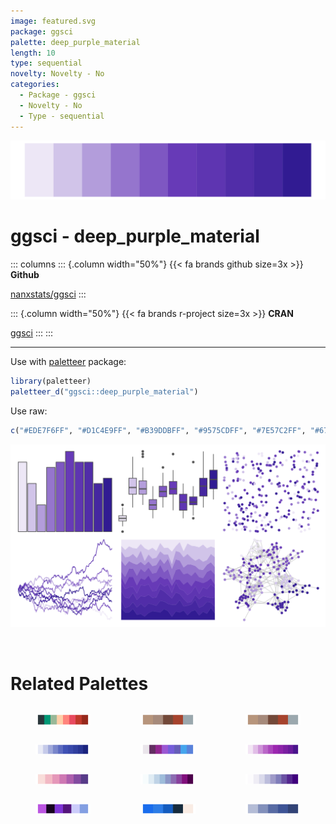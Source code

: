 ```yaml
---
image: featured.svg
package: ggsci
palette: deep_purple_material
length: 10
type: sequential
novelty: Novelty - No
categories:
  - Package - ggsci
  - Novelty - No
  - Type - sequential
---
```


![](featured.svg)

# ggsci - deep_purple_material 

::: columns
::: {.column width="50%"}
{{< fa brands github size=3x >}}
**Github**

[nanxstats/ggsci](https://github.com/nanxstats/ggsci)
:::

::: {.column width="50%"}
{{< fa brands r-project size=3x >}}
**CRAN**

[ggsci](https://CRAN.R-project.org/package=ggsci)
:::
:::

<hr> 

Use with [paletteer](https://emilhvitfeldt.github.io/paletteer/) package:

```r
library(paletteer)
paletteer_d("ggsci::deep_purple_material")
```

Use raw:

```r
c("#EDE7F6FF", "#D1C4E9FF", "#B39DDBFF", "#9575CDFF", "#7E57C2FF", "#673AB7FF", "#5E35B1FF", "#512DA8FF", "#4527A0FF", "#311B92FF")
``` 

![](examples.png) 

<br>

# Related Palettes

<div class="list" style="display: grid; grid-template-columns: auto auto auto;"> <figure class="figure">
<a href="../../awtools/a_palette/"> <img src="../../awtools/a_palette/featured.svg" style="width: 100%;" class="figure-img"></a>
</figure> <figure class="figure">
<a href="../../ButterflyColors/hamadryas_feronia/"> <img src="../../ButterflyColors/hamadryas_feronia/featured.svg" style="width: 100%;" class="figure-img"></a>
</figure> <figure class="figure">
<a href="../../ButterflyColors/hamadryas_feronia/"> <img src="../../ButterflyColors/hamadryas_feronia/featured.svg" style="width: 100%;" class="figure-img"></a>
</figure> <figure class="figure">
<a href="../../ggsci/indigo_material/"> <img src="../../ggsci/indigo_material/featured.svg" style="width: 100%;" class="figure-img"></a>
</figure> <figure class="figure">
<a href="../../Redmonder/qMSOPu2/"> <img src="../../Redmonder/qMSOPu2/featured.svg" style="width: 100%;" class="figure-img"></a>
</figure> <figure class="figure">
<a href="../../ggsci/purple_material/"> <img src="../../ggsci/purple_material/featured.svg" style="width: 100%;" class="figure-img"></a>
</figure> <figure class="figure">
<a href="../../rcartocolor/PurpOr/"> <img src="../../rcartocolor/PurpOr/featured.svg" style="width: 100%;" class="figure-img"></a>
</figure> <figure class="figure">
<a href="../../RColorBrewer/BuPu/"> <img src="../../RColorBrewer/BuPu/featured.svg" style="width: 100%;" class="figure-img"></a>
</figure> <figure class="figure">
<a href="../../RColorBrewer/Purples/"> <img src="../../RColorBrewer/Purples/featured.svg" style="width: 100%;" class="figure-img"></a>
</figure> <figure class="figure">
<a href="../../tvthemes/Sugilite/"> <img src="../../tvthemes/Sugilite/featured.svg" style="width: 100%;" class="figure-img"></a>
</figure> <figure class="figure">
<a href="../../lisa/HansHofmann/"> <img src="../../lisa/HansHofmann/featured.svg" style="width: 100%;" class="figure-img"></a>
</figure> <figure class="figure">
<a href="../../unikn/pal_karpfenblau/"> <img src="../../unikn/pal_karpfenblau/featured.svg" style="width: 100%;" class="figure-img"></a>
</figure> 
</div>
